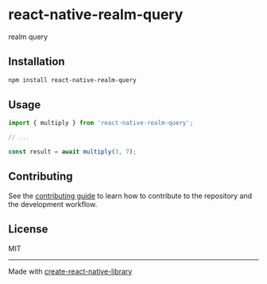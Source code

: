 # react-native-realm-query

realm query

## Installation

```sh
npm install react-native-realm-query
```

## Usage

```js
import { multiply } from 'react-native-realm-query';

// ...

const result = await multiply(3, 7);
```

## Contributing

See the [contributing guide](CONTRIBUTING.md) to learn how to contribute to the repository and the development workflow.

## License

MIT

---

Made with [create-react-native-library](https://github.com/callstack/react-native-builder-bob)
